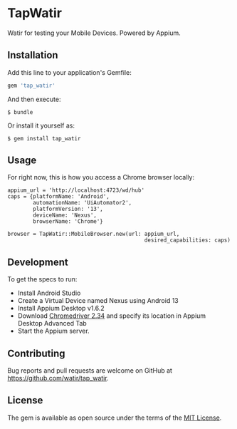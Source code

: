 # TapWatir

Watir for testing your Mobile Devices. Powered by Appium.

## Installation

Add this line to your application's Gemfile:

```ruby
gem 'tap_watir'
```

And then execute:

    $ bundle

Or install it yourself as:

    $ gem install tap_watir

## Usage

For right now, this is how you access a Chrome browser locally:
```
appium_url = 'http://localhost:4723/wd/hub'
caps = {platformName: 'Android',
        automationName: 'UiAutomator2',
        platformVersion: '13',
        deviceName: 'Nexus',
        browserName: 'Chrome'}

browser = TapWatir::MobileBrowser.new(url: appium_url, 
                                           desired_capabilities: caps)
```

## Development

To get the specs to run:
* Install Android Studio
* Create a Virtual Device named Nexus using Android 13
* Install Appium Desktop v1.6.2 
* Download [Chromedriver 2.34](https://chromedriver.storage.googleapis.com/index.html?path=2.34/) and specify its location in Appium Desktop Advanced Tab
* Start the Appium server.

## Contributing

Bug reports and pull requests are welcome on GitHub at https://github.com/watir/tap_watir.

## License

The gem is available as open source under the terms of the [MIT License](https://opensource.org/licenses/MIT).
